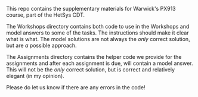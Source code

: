 This repo contains the supplementary materials for Warwick's PX913 course, part of
the HetSys CDT.

The Workshops directory contains both code to use in the Workshops and model answers to
some of the tasks. The instructions should make it clear what is what. The model solutions
are not always the *only* correct solution, but are *a* possible approach.

The Assignments directory contains the helper code we provide for the assignments
and after each assignment is due, will contain a model answer. This will not be
the *only* correct solution, but is correct and relatively elegant (in my opinion).

Please do let us know if there are any errors in the code!
